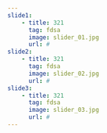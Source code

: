 ```yaml
---
slide1:
    - title: 321
      tag: fdsa
      image: slider_01.jpg
      url: #
slide2:
    - title: 321
      tag: fdsa
      image: slider_02.jpg
      url: #
slide3:
    - title: 321
      tag: fdsa
      image: slider_03.jpg
      url: #
---
```

